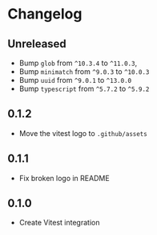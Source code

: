 # Changelog

## Unreleased

- Bump `glob` from `^10.3.4` to `^11.0.3`,
- Bump `minimatch` from `^9.0.3` to `^10.0.3`
- Bump `uuid` from `^9.0.1` to `^13.0.0`
- Bump `typescript` from `^5.7.2` to `^5.9.2`

## 0.1.2

- Move the vitest logo to `.github/assets`

## 0.1.1

- Fix broken logo in README

## 0.1.0

- Create Vitest integration

